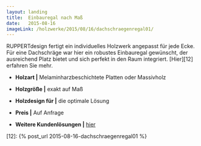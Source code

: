 ```yaml
---
layout: landing
title:  Einbauregal nach Maß
date:   2015-08-16
imageLink: /holzwerke/2015/08/16/dachschraegenregal01/
---
```


RUPPERTdesign fertigt ein individuelles Holzwerk angepasst für jede Ecke.
Für eine Dachschräge war hier ein robustes Einbauregal gewünscht,
der ausreichend Platz bietet und sich perfekt in den Raum integriert.
[Hier][12] erfahren Sie mehr.

* **Holzart \|** Melaminharzbeschichtete Platten oder Massivholz
* **Holzgröße \|** exakt auf Maß
* **Holzdesign für \|** die optimale Lösung
* **Preis \|** Auf Anfrage

* **Weitere Kundenlösungen \|** <a href="{{ site.baseurl }}/holzwerke">hier</a>



[12]: {% post_url 2015-08-16-dachschraegenregal01 %}
